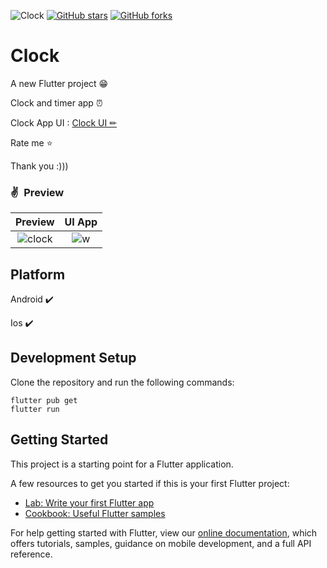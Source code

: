 ![Clock](https://wallpaper.dog/large/20490577.png)
[![GitHub stars](https://img.shields.io/github/stars/iampawan/FlutterExampleApps.svg?style=social&label=Star)](https://github.com/hoannguyenobito)
[![GitHub forks](https://img.shields.io/github/forks/iampawan/FlutterExampleApps.svg?style=social&label=Fork)](https://github.com/hoannguyenobito?tab=repositories)


# Clock

A new Flutter project 😁

Clock and timer app ⏰

Clock App UI :  [Clock UI ✏](https://dribbble.com/shots/8200836-Skeuomorph-Clock-App)

 Rate me ⭐

Thank you :))) 



### ✌&ensp;Preview

|               Preview                |                 UI App               |
| :----------------------------------: | :----------------------------------: |
|![clock](https://user-images.githubusercontent.com/75315732/162853920-c991146f-fa8d-461f-8353-8d1f4e582983.gif) | ![w](https://s6.uupload.ir/files/clock_zeg7.png) |




## Platform

Android ✔️

Ios ✔️




## Development Setup
Clone the repository and run the following commands:
```
flutter pub get
flutter run
```

## Getting Started

This project is a starting point for a Flutter application.

A few resources to get you started if this is your first Flutter project:

- [Lab: Write your first Flutter app](https://flutter.dev/docs/get-started/codelab)
- [Cookbook: Useful Flutter samples](https://flutter.dev/docs/cookbook)

For help getting started with Flutter, view our
[online documentation](https://flutter.dev/docs), which offers tutorials,
samples, guidance on mobile development, and a full API reference.
